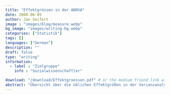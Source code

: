 ```yaml
---
title: "Effektgrössen in der ANOVA"
date: 2008-06-05
author: Jan Seifert
image : "images/blog/measure.webp"
bg_image: "images/writing-bg.webp"
categories: ["Statistik"]
tags: []
languages: ["German"]
description: ""
draft: false
type: "writing"
information:
  - label : "Zielgruppe"
    info : "Sozialwissenschaftler"

download: "/download/Effektgroessen.pdf" # or the medium friend link without the prefix "https://medium.com/@jan.seifert"
abstract: "Übersicht über die üblichen Effektgrößen in der Varianzanalyse und den Umgang mit diesen Kenngrößen. Sie können von großem Nutzen sein, wenn man weiß, wie man sie einsetzen muss, aber das Thema ist undurchsichtig. Verschiedene Autoren bevorzugen unterschiedliche Größen und die mathematischen Hintergründe machen die Auswahl für Anfänger nicht einfacher."
---
```


